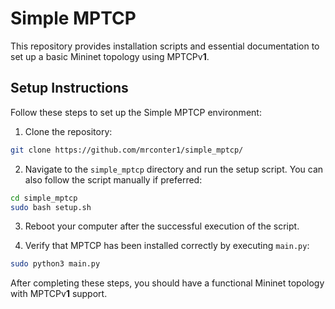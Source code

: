 # Simple MPTCP

This repository provides installation scripts and essential documentation to set up a basic Mininet topology using MPTCPv**1**.

## Setup Instructions

Follow these steps to set up the Simple MPTCP environment:

1. Clone the repository:
```bash
git clone https://github.com/mrconter1/simple_mptcp/
```

2. Navigate to the `simple_mptcp` directory and run the setup script. You can also follow the script manually if preferred:
```bash
cd simple_mptcp
sudo bash setup.sh
```

3. Reboot your computer after the successful execution of the script.

4. Verify that MPTCP has been installed correctly by executing `main.py`:
```bash
sudo python3 main.py
```

After completing these steps, you should have a functional Mininet topology with MPTCPv**1** support.
